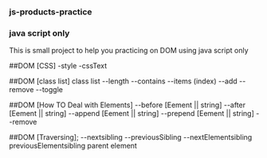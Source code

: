 ### js-products-practice
### java script only
 This is small project to help you practicing on DOM using java script only 

##DOM [CSS] 
-style 
-cssText

##DOM [class list]
class list
--length
--contains
--items (index)
--add 
--remove
--toggle

##DOM [How TO Deal with Elements]
--before [Eement || string]
--after [Eement || string]
--append [Eement || string]
--prepend [Eement || string]
--remove

##DOM [Traversing];
--nextsibling
--previousSibling
--nextElementsibling
previousElementsibling
parent element
